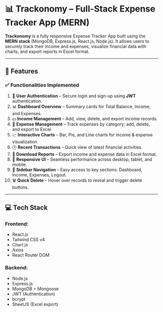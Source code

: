 # 📊 Trackonomy – Full-Stack Expense Tracker App (MERN)

**Trackonomy** is a fully responsive Expense Tracker App built using the **MERN stack** (MongoDB, Express.js, React.js, Node.js). It allows users to securely track their income and expenses, visualize financial data with charts, and export reports in Excel format.

---

## 🌟 Features

### ✅ Functionalities Implemented

1. 🔐 **User Authentication** – Secure login and sign-up using **JWT** authentication.
2. 📊 **Dashboard Overview** – Summary cards for Total Balance, Income, and Expenses.
3. 💵 **Income Management** – Add, view, delete, and export income records.
4. 🧾 **Expense Management** – Track expenses by category; add, delete, and export to Excel.
5. 📈 **Interactive Charts** – Bar, Pie, and Line charts for income & expense visualization.
6. 🕒 **Recent Transactions** – Quick view of latest financial activities.
7. 📁 **Download Reports** – Export income and expense data in Excel format.
8. 📱 **Responsive UI** – Seamless performance across desktop, tablet, and mobile.
9. 🧭 **Sidebar Navigation** – Easy access to key sections: Dashboard, Income, Expenses, Logout.
10. 🗑️ **Quick Delete** – Hover over records to reveal and trigger delete buttons.

---

## 💻 Tech Stack

### Frontend:
- React.js
- Tailwind CSS v4
- Chart.js
- Axios
- React Router DOM

### Backend:
- Node.js
- Express.js
- MongoDB + Mongoose
- JWT (Authentication)
- bcrypt
- SheetJS (Excel export)




